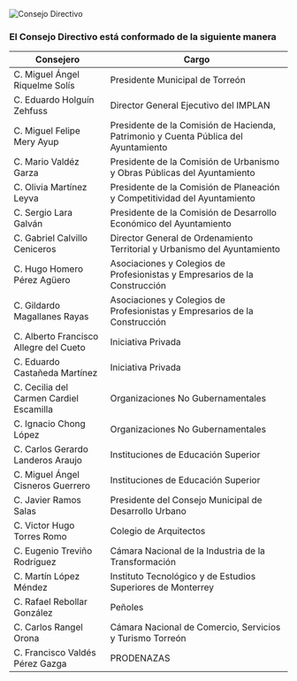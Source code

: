 
<img class="img-responsive contenido-imagen" src="integrantes/mesa.jpg" alt="Consejo Directivo">

### El Consejo Directivo está conformado de la siguiente manera

Consejero                               | Cargo
----------------------------------------|------------------------------------------------------------------------------------
C. Miguel Ángel Riquelme Solís          | Presidente Municipal de Torreón
C. Eduardo Holguín Zehfuss              | Director General Ejecutivo del IMPLAN
C. Miguel Felipe Mery Ayup              | Presidente de la Comisión de Hacienda, Patrimonio y Cuenta Pública del Ayuntamiento
C. Mario Valdéz Garza                   | Presidente de la Comisión de Urbanismo y Obras Públicas del Ayuntamiento
C. Olivia Martínez Leyva                | Presidente de la Comisión de Planeación y Competitividad del Ayuntamiento
C. Sergio Lara Galván                   | Presidente de la Comisión de Desarrollo Económico del Ayuntamiento
C. Gabriel Calvillo Ceniceros           | Director General de Ordenamiento Territorial y Urbanismo del Ayuntamiento
C. Hugo Homero Pérez Agüero             | Asociaciones y Colegios de Profesionistas y Empresarios de la Construcción
C. Gildardo Magallanes Rayas            | Asociaciones y Colegios de Profesionistas y Empresarios de la Construcción
C. Alberto Francisco Allegre del Cueto  | Iniciativa Privada
C. Eduardo Castañeda Martínez           | Iniciativa Privada
C. Cecilia del Carmen Cardiel Escamilla | Organizaciones No Gubernamentales
C. Ignacio Chong López                  | Organizaciones No Gubernamentales
C. Carlos Gerardo Landeros Araujo       | Instituciones de Educación Superior
C. Miguel Ángel Cisneros Guerrero       | Instituciones de Educación Superior
C. Javier Ramos Salas                   | Presidente del Consejo Municipal de Desarrollo Urbano
C. Victor Hugo Torres Romo              | Colegio de Arquitectos
C. Eugenio Treviño Rodríguez            | Cámara Nacional de la Industria de la Transformación
C. Martín López Méndez                  | Instituto Tecnológico y de Estudios Superiores de Monterrey
C. Rafael Rebollar González             | Peñoles
C. Carlos Rangel Orona                  | Cámara Nacional de Comercio, Servicios y Turismo Torreón
C. Francisco Valdés Pérez Gazga         | PRODENAZAS
